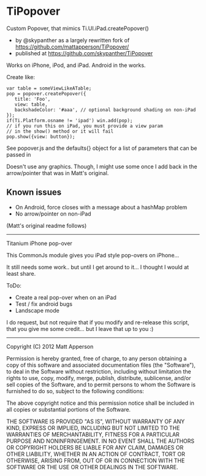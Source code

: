 # TiPopover

Custom Popover, that mimics Ti.UI.iPad.createPopover()

- by @skypanther as a largely rewritten fork of https://github.com/mattapperson/TiPopover/
- published at https://github.com/skypanther/TiPopover

Works on iPhone, iPod, and iPad. Android in the works.

Create like:
```
var table = someViewLikeATable;
pop = popover.createPopover({
   title: 'Foo',
   view: table,
   backshadeColor: '#aaa', // optional background shading on non-iPad
});
if(Ti.Platform.osname != 'ipad') win.add(pop);
// if you run this on iPad, you must provide a view param
// in the show() method or it will fail
pop.show({view: button});

```
See popover.js and the defaults{} object for a list of parameters that can be passed in

Doesn't use any graphics. Though, I might use some once I add back in the arrow/pointer that was in Matt's original.

## Known issues

- On Android, force closes with a message about a hashMap problem
- No arrow/pointer on non-iPad



(Matt's original readme follows)

----------------------------------


Titanium iPhone pop-over

This CommonJs module gives you iPad style pop-overs on iPhone…

It still needs some work.. but until I get around to it… I thought I would at least share.

ToDo:
- Create a real pop-over when on an iPad
- Test / fix android bugs
- Landscape mode

I do request, but not require that if you modify and re-release this script, that you give me some credit… but I leave that up to you :)

----------------------------------
Copyright (C) 2012 Matt Apperson

Permission is hereby granted, free of charge, to any person obtaining a copy of
this software and associated documentation files (the "Software"), to deal in
the Software without restriction, including without limitation the rights to
use, copy, modify, merge, publish, distribute, sublicense, and/or sell copies
of the Software, and to permit persons to whom the Software is furnished to do
so, subject to the following conditions:

The above copyright notice and this permission notice shall be included in all
copies or substantial portions of the Software.

THE SOFTWARE IS PROVIDED "AS IS", WITHOUT WARRANTY OF ANY KIND, EXPRESS OR
IMPLIED, INCLUDING BUT NOT LIMITED TO THE WARRANTIES OF MERCHANTABILITY,
FITNESS FOR A PARTICULAR PURPOSE AND NONINFRINGEMENT. IN NO EVENT SHALL THE
AUTHORS OR COPYRIGHT HOLDERS BE LIABLE FOR ANY CLAIM, DAMAGES OR OTHER
LIABILITY, WHETHER IN AN ACTION OF CONTRACT, TORT OR OTHERWISE, ARISING FROM,
OUT OF OR IN CONNECTION WITH THE SOFTWARE OR THE USE OR OTHER DEALINGS IN THE
SOFTWARE.